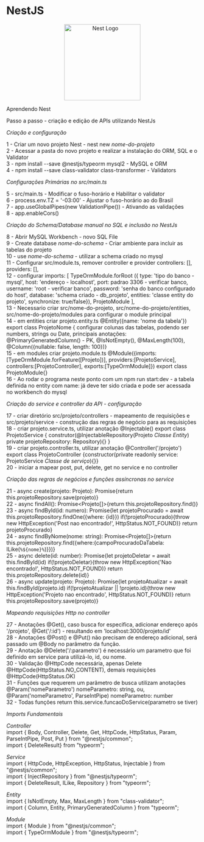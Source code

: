 # NestJS

<p align="center">
  <a href="http://nestjs.com/" target="blank"><img src="https://nestjs.com/img/logo-small.svg" width="200" alt="Nest Logo" /></a>
</p>

[circleci-image]: https://img.shields.io/circleci/build/github/nestjs/nest/master?token=abc123def456
[circleci-url]: https://circleci.com/gh/nestjs/nest

Aprendendo Nest

<p>
Passo a passo - criação e edição de APIs utilizando NestJs

*Criação e configuração*

1 - Criar um novo projeto Nest - nest new *nome-do-projeto* <br>
2 - Acessar a pasta do novo projeto e realizar a instalação do ORM, SQL e o Validator <br>
3 - npm install --save @nestjs/typeorm mysql2 - MySQL e ORM <br>
4 - npm install --save class-validator class-transformer - Validators <br>

*Configurações Primárias no src/main.ts*

5 - src/main.ts - Modificar o fuso-horário e Habilitar o validator <br>
6 - process.env.TZ = '-03:00' - Ajustar o fuso-horário ao do Brasil <br>
7 - app.useGlobalPipes(new ValidationPipe()) - Ativando as validações <br>
8 - app.enableCors() <br>

*Criação do Schema/Database manual no SQL e inclusão no NestJs*

8 - Abrir MySQL Workbench - novo SQL File <br>
9 - Create database *nome-do-schema* - Criar ambiente para incluir as tabelas do projeto <br>
10 - use *nome-do-schema* - utilizar a schema criado no mysql <br>
11 - Configurar src/module.ts, remover controller e provider controllers: [], providers: [], <br>
12 - configurar imports: [ TypeOrmModule.forRoot ({ type: 'tipo do banco - mysql', host: 'endereço - localhost', port: padrao 3306 - verificar banco, username: 'root - verificar banco', password: 'senha do banco configurado do host', database: 'schema criado - db_projeto', entities: 'classe entity do projeto', synchronize: true/false}), ProjetoModule ], <br>
13 - Necessario criar src/nome-do-projeto, src/nome-do-projeto/entities, src/nome-do-projeto/modules para configurar o module principal <br>
14 - em entities criar projeto.entity.ts @Entity({name: 'nome da tabela'}) export class ProjetoNome { configurar colunas das tabelas, podendo ser numbers, strings ou Date, principais anotações: @PrimaryGeneratedColumn() - PK, @IsNotEmpty(), @MaxLength(100), @Column({nullable: false, length: 100})} <br>
15 - em modules criar projeto.module.ts @Module({imports:[TypeOrmModule.forFeature([Projeto])], providers:[ProjetoService], controllers:[ProjetoController], exports:[TypeOrmModule]}) export class ProjetoModule{}<br>
16 - Ao rodar o programa neste ponto com um npm run start:dev - a tabela definida no entity com name: já deve ter sido criada e pode ser acessada no workbench do mysql<br>

*Criação do service e controller da API - configuração*

17 - criar diretório src/projeto/controllers - mapeamento de requisições e src/projeto/service - construção das regras de negócio para as requisições<br>
18 - criar projeto.service.ts, utilizar anotação @Injectable() export class ProjetoService { construtor(@InjectableRepository(Projeto *Classe Entity*) private projetoRepository: Repository<Projeto>){} }<br>
19 - criar projeto.controller.ts, utilizar anotação @Controller('/projeto') export class ProjetoController {constructor(private readonly service: ProjetoService *Classe de serviço*){}}<br>
20 - iniciar a mapear post, put, delete, get no service e no controller<br>

*Criação das regras de negócios e funções assíncronas no service*

21 - async create(projeto: Projeto): Promise<Projeto>{return this.projetoRepository.save(projeto)}<br>
22 - async findAll(): Promise<Projeto[]>{return this.projetoRepository.find()}<br>
23 - async findById(id: numero): Promise<Projeto>{let projetoProcurado = await this.projetoRepository.findOne({where: {id}}) if(!projetoProcurado){throw new HttpException('Post nao encontrado!', HttpStatus.NOT_FOUND)} return projetoProcurado}<br>
24 - async findByNome(nome: string): Promise<Projeto[]>{return this.projetoRepository.find({where:{campoProcuradoDaTabela: ILike(`%${nome}%`)}})}<br>
25 - async delete(id: number): Promise<DeleteResult>{let projetoDeletar = await this.findById(id) if(!projetoDeletar){throw new HttpException('Nao encontrado!', HttpStatus.NOT_FOUND)} return this.projetoRepository.delete(id)}<br>
26 - async update(projeto: Projeto): Promise<Projeto>{let projetoAtualizar = await this.findById(projeto.id) if(!projetoAtualizar || !projeto.id){throw new HttpException('Projeto nao encontrado', HttpStatus.NOT_FOUND)} return this.projetoRepository.save(projeto)}<br>

*Mapeando requisições Http no controller*

27 - Anotações @Get(), caso busca for especifica, adicionar endereço após '/projeto', @Get('/:id') - resultando em 'localhost:3000/projeto/id'<br>
28 - Anotações @Post() e @Put() não precisam de endereço adicional, será passado um @Body no parâmetro da função.<br>
29 - Anotação @Delete('/:parametro') é necessário um parametro que foi definido em service para utilizá-lo, id, ou nome.<br>
30 - Validação @HttpCode necessária, apenas Delete @HttpCode(HttpStatus.NO_CONTENT), demais requisições @HttpCode(HttpStatus.OK)<br>
31 - Funções que requerem um parâmetro de busca utilizam anotações @Param('nomeParametro') nomeParametro: string, ou, @Param('nomeParametro', ParseIntPipe) nomeParametro: number<br>
32 - Todas funções return this.service.funcaoDoService(parametro se tiver)<br>

*Imports Fundamentais*

*Controller*<br>
import { Body, Controller, Delete, Get, HttpCode, HttpStatus, Param, ParseIntPipe, Post, Put } from "@nestjs/common";<br>
import { DeleteResult} from "typeorm";<br>

*Service*<br>
import { HttpCode, HttpException, HttpStatus, Injectable } from "@nestjs/common";<br>
import { InjectRepository } from "@nestjs/typeorm";<br>
import { DeleteResult, ILike, Repository } from "typeorm";<br>

*Entity*<br>
import { IsNotEmpty, Max, MaxLength } from "class-validator";<br>
import { Column, Entity, PrimaryGeneratedColumn } from "typeorm";<br>

*Module* <br>
import { Module } from "@nestjs/common";<br>
import { TypeOrmModule } from "@nestjs/typeorm";<br>
</p>
